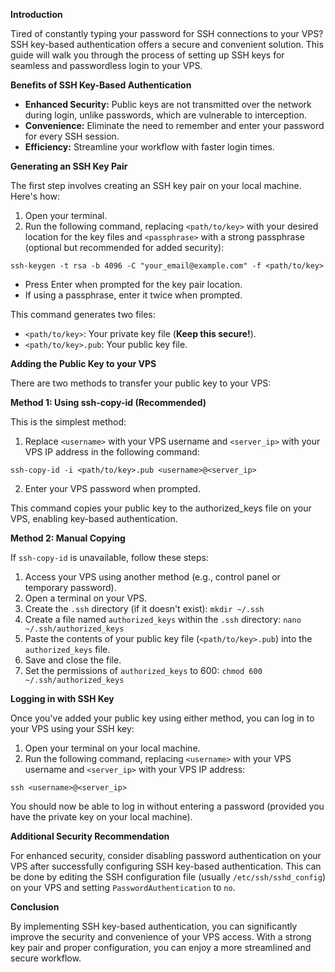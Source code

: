 
**Introduction**

Tired of constantly typing your password for SSH connections to your VPS? SSH key-based authentication offers a secure and convenient solution. This guide will walk you through the process of setting up SSH keys for seamless and passwordless login to your VPS.

**Benefits of SSH Key-Based Authentication**

-   **Enhanced Security:** Public keys are not transmitted over the network during login, unlike passwords, which are vulnerable to interception.
-   **Convenience:** Eliminate the need to remember and enter your password for every SSH session.
-   **Efficiency:** Streamline your workflow with faster login times.

**Generating an SSH Key Pair**

The first step involves creating an SSH key pair on your local machine. Here's how:

1.  Open your terminal.
2.  Run the following command, replacing `<path/to/key>` with your desired location for the key files and `<passphrase>` with a strong passphrase (optional but recommended for added security):

```
ssh-keygen -t rsa -b 4096 -C "your_email@example.com" -f <path/to/key>

```

-   Press Enter when prompted for the key pair location.
-   If using a passphrase, enter it twice when prompted.

This command generates two files:

-   `<path/to/key>`: Your private key file (**Keep this secure!**).
-   `<path/to/key>.pub`: Your public key file.

**Adding the Public Key to your VPS**

There are two methods to transfer your public key to your VPS:

**Method 1: Using ssh-copy-id (Recommended)**

This is the simplest method:

1.  Replace `<username>` with your VPS username and `<server_ip>` with your VPS IP address in the following command:

```
ssh-copy-id -i <path/to/key>.pub <username>@<server_ip>

```

2.  Enter your VPS password when prompted.

This command copies your public key to the authorized_keys file on your VPS, enabling key-based authentication.

**Method 2: Manual Copying**

If `ssh-copy-id` is unavailable, follow these steps:

1.  Access your VPS using another method (e.g., control panel or temporary password).
2.  Open a terminal on your VPS.
3.  Create the `.ssh` directory (if it doesn't exist):  `mkdir ~/.ssh`
4.  Create a file named `authorized_keys` within the `.ssh` directory:  `nano ~/.ssh/authorized_keys`
5.  Paste the contents of your public key file (`<path/to/key>.pub`) into the `authorized_keys` file.
6.  Save and close the file.
7.  Set the permissions of `authorized_keys` to 600:  `chmod 600 ~/.ssh/authorized_keys`

**Logging in with SSH Key**

Once you've added your public key using either method, you can log in to your VPS using your SSH key:

1.  Open your terminal on your local machine.
2.  Run the following command, replacing `<username>` with your VPS username and `<server_ip>` with your VPS IP address:

```
ssh <username>@<server_ip>

```

You should now be able to log in without entering a password (provided you have the private key on your local machine).

**Additional Security Recommendation**

For enhanced security, consider disabling password authentication on your VPS after successfully configuring SSH key-based authentication. This can be done by editing the SSH configuration file (usually `/etc/ssh/sshd_config`) on your VPS and setting `PasswordAuthentication` to `no`.

**Conclusion**

By implementing SSH key-based authentication, you can significantly improve the security and convenience of your VPS access. With a strong key pair and proper configuration, you can enjoy a more streamlined and secure workflow.
